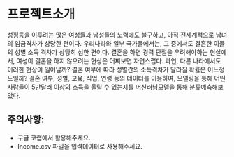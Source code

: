 
# 프로젝트소개
성평등을 이루려는 많은 여성들과 남성들의 노력에도 불구하고, 아직 전세계적으로 남녀의 임금격차가 상당한 편이다. 우리나라와 일부 국가들에서는, 그 중에서도 결혼한 이들의 성별 소득 격차가 상당히 심한 편이다. 결혼을 하면 경력 단절을 우려해야하는 현실에서, 여성이 결혼을 하지 않으려는 현상은 어찌보면 자연스럽다. 과연, 다른 나라에서도 이러한 현상이 일어날까? 결혼 여부에 따라 성별간의 소득격차가 달라질 확률은 어느정도일까? 결혼 여부, 성별, 교육, 직업, 연령 등의 데이터를 이용하여, 모델링을 통해 어떤 사람들이 5만달러 이상의 소득을 올릴 수 있는지를 머신러닝모델을 통해 분류예측해보았다.

## 주의사항:
- 구글 코랩에서 활용해주세요.
- Income.csv 파일을 입력데이터로 사용해주세요.
